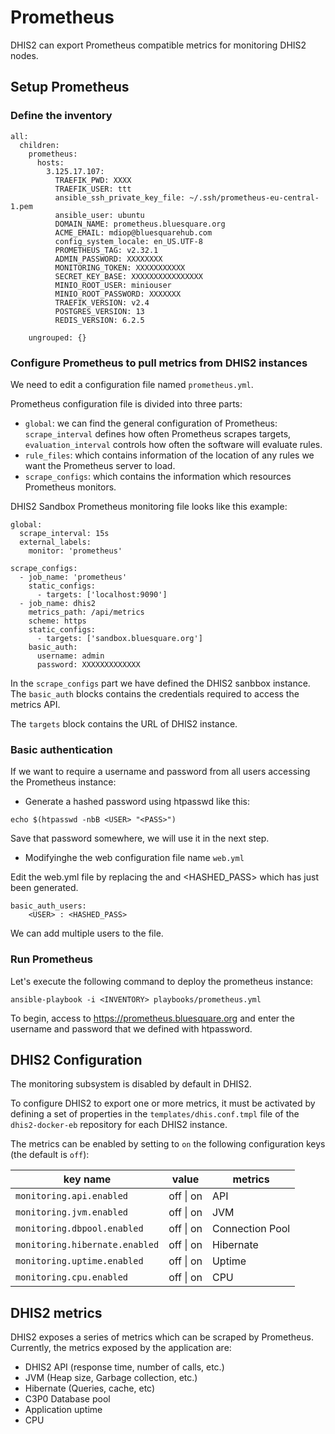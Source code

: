 # Prometheus

DHIS2 can export Prometheus compatible metrics for monitoring DHIS2 nodes.

## Setup Prometheus 

### Define the inventory
```
all:
  children:
    prometheus:
      hosts:
        3.125.17.107:
          TRAEFIK_PWD: XXXX
          TRAEFIK_USER: ttt
          ansible_ssh_private_key_file: ~/.ssh/prometheus-eu-central-1.pem
          ansible_user: ubuntu
          DOMAIN_NAME: prometheus.bluesquare.org 
          ACME_EMAIL: mdiop@bluesquarehub.com
          config_system_locale: en_US.UTF-8
          PROMETHEUS_TAG: v2.32.1
          ADMIN_PASSWORD: XXXXXXXX
          MONITORING_TOKEN: XXXXXXXXXXX
          SECRET_KEY_BASE: XXXXXXXXXXXXXXXX
          MINIO_ROOT_USER: miniouser
          MINIO_ROOT_PASSWORD: XXXXXXX
          TRAEFIK_VERSION: v2.4
          POSTGRES_VERSION: 13
          REDIS_VERSION: 6.2.5
        
    ungrouped: {}
```
### Configure Prometheus to pull metrics from DHIS2 instances

We need to edit a configuration file named `prometheus.yml`. 

Prometheus configuration file is divided into three parts: 
- `global`: we can find the general configuration of Prometheus: `scrape_interval` defines how often Prometheus scrapes targets, `evaluation_interval` controls how often the software will evaluate rules.
- `rule_files`: which contains information of the location of any rules we want the Prometheus server to load.
- `scrape_configs`: which contains the information which resources Prometheus monitors.


DHIS2 Sandbox Prometheus monitoring file looks like this example:

```
global:
  scrape_interval: 15s
  external_labels:
    monitor: 'prometheus'

scrape_configs:
  - job_name: 'prometheus'
    static_configs:
      - targets: ['localhost:9090']
  - job_name: dhis2
    metrics_path: /api/metrics
    scheme: https
    static_configs:
      - targets: ['sandbox.bluesquare.org']
    basic_auth:
      username: admin
      password: XXXXXXXXXXXXX
```

In the `scrape_configs` part we have defined the DHIS2 sanbbox instance. The `basic_auth` blocks contains the credentials required to access the metrics API.

The `targets` block contains the URL of DHIS2 instance.

### Basic authentication

If we want to require a username and password from all users accessing the Prometheus instance:
- Generate a hashed password using htpasswd like this:

`echo $(htpasswd -nbB <USER> "<PASS>")`

Save that password somewhere, we will use it in the next step.

- Modifyinghe the web configuration file name `web.yml`

Edit the web.yml file by replacing the <USER> and <HASHED_PASS> which has just been generated.
```
basic_auth_users:
    <USER> : <HASHED_PASS>
```
We can add multiple users to the file.

### Run Prometheus

Let's execute the following command to deploy the prometheus instance:

```
ansible-playbook -i <INVENTORY> playbooks/prometheus.yml 
```

To begin, access to https://prometheus.bluesquare.org and enter the username and password that we defined with htpassword.



## DHIS2 Configuration

The monitoring subsystem is disabled by default in DHIS2.

To configure DHIS2 to export one or more metrics, it must be activated by defining a set of properties in the `templates/dhis.conf.tmpl` file of the `dhis2-docker-eb` repository for each DHIS2 instance.

The metrics can be enabled by setting to `on` the following configuration keys (the default is `off`):

| key name                       | value     | metrics              |
|--------------------------------|-----------|----------------------|
| `monitoring.api.enabled`       | off \| on | API                  |
| `monitoring.jvm.enabled `      | off \| on | JVM                  |
| `monitoring.dbpool.enabled`    | off \| on | Connection Pool      |
| `monitoring.hibernate.enabled` | off \| on | Hibernate            |
| `monitoring.uptime.enabled`    | off \| on | Uptime               |
| `monitoring.cpu.enabled`       | off \| on | CPU                  |


## DHIS2 metrics

DHIS2 exposes a series of metrics which can be scraped by Prometheus. Currently, the metrics exposed by the application are:

- DHIS2 API (response time, number of calls, etc.)
- JVM (Heap size, Garbage collection, etc.)
- Hibernate (Queries, cache, etc)
- C3P0 Database pool
- Application uptime
- CPU
